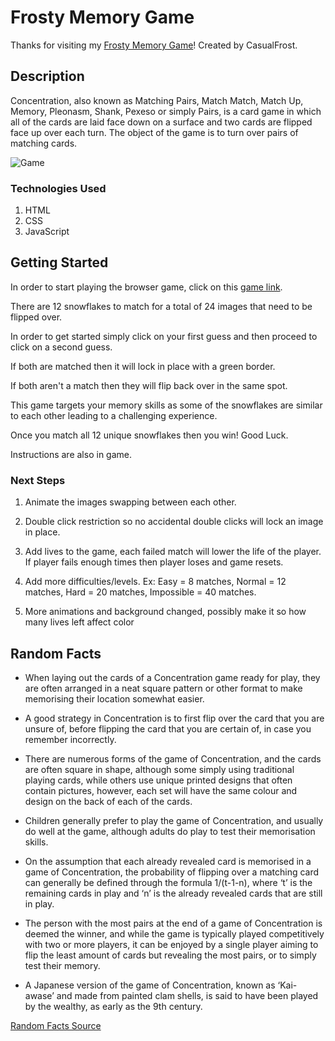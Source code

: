 # Frosty Memory Game

Thanks for visiting my [Frosty Memory Game](https://casualfrost.github.io/Frosty-Memory-Game/)! Created by CasualFrost.

## Description

Concentration, also known as Matching Pairs, Match Match, Match Up, Memory, Pleonasm, Shank, Pexeso or simply Pairs, is a card game in which all of the cards are laid face down on a surface and two cards are flipped face up over each turn. The object of the game is to turn over pairs of matching cards.

![Game](https://i.imgur.com/TIMqELh.png)

### Technologies Used

1. HTML
2. CSS
3. JavaScript

## Getting Started

In order to start playing the browser game, click on this [game link](https://casualfrost.github.io/Frosty-Memory-Game/).

There are 12 snowflakes to match for a total of 24 images that need to be flipped over. 

In order to get started simply click on your first guess and then proceed to click on a second guess. 

If both are matched then it will lock in place with a green border.

If both aren't a match then they will flip back over in the same spot. 

This game targets your memory skills as some of the snowflakes are similar to each other leading to a challenging experience. 

Once you match all 12 unique snowflakes then you win! Good Luck. 

Instructions are also in game.

### Next Steps

1. Animate the images swapping between each other.

2. Double click restriction so no accidental double clicks will lock an image in place.

3. Add lives to the game, each failed match will lower the life of the player. If player fails enough times then player loses and game resets.

4. Add more difficulties/levels. Ex: Easy = 8 matches, Normal = 12 matches, Hard = 20 matches, Impossible = 40 matches.

5. More animations and background changed, possibly make it so how many lives left affect color

## Random Facts

- When laying out the cards of a Concentration game ready for play, they are often arranged in a neat square pattern or other format to make memorising their location somewhat easier.

- A good strategy in Concentration is to first flip over the card that you are unsure of, before flipping the card that you are certain of, in case you remember incorrectly.

- There are numerous forms of the game of Concentration, and the cards are often square in shape, although some simply using traditional playing cards, while others use unique printed designs that often contain pictures, however, each set will have the same colour and design on the back of each of the cards.

- Children generally prefer to play the game of Concentration, and usually do well at the game, although adults do play to test their memorisation skills.

- On the assumption that each already revealed card is memorised in a game of Concentration, the probability of flipping over a matching card can generally be defined through the formula 1/(t-1-n), where ‘t’ is the remaining cards in play and ‘n’ is the already revealed cards that are still in play.

- The person with the most pairs at the end of a game of Concentration is deemed the winner, and while the game is typically played competitively with two or more players, it can be enjoyed by a single player aiming to flip the least amount of cards but revealing the most pairs, or to simply test their memory.

- A Japanese version of the game of Concentration, known as ‘Kai-awase’ and made from painted clam shells, is said to have been played by the wealthy, as early as the 9th century.

[Random Facts Source](https://www.tenrandomfacts.com/concentration/)